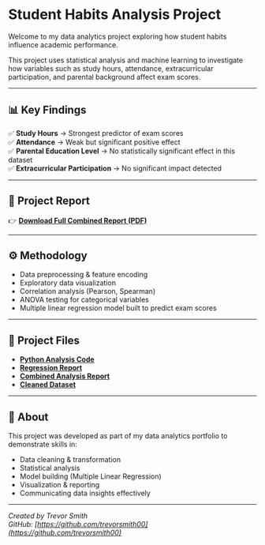# Student Habits Analysis Project

Welcome to my data analytics project exploring how student habits influence academic performance.

This project uses statistical analysis and machine learning to investigate how variables such as study hours, attendance, extracurricular participation, and parental background affect exam scores.

---

## 📊 Key Findings

✅ **Study Hours** → Strongest predictor of exam scores  
✅ **Attendance** → Weak but significant positive effect  
✅ **Parental Education Level** → No statistically significant effect in this dataset  
✅ **Extracurricular Participation** → No significant impact detected  

---

## 📄 Project Report

👉 [**Download Full Combined Report (PDF)**](Student_Habits_Combined_Report.pdf)

---

## ⚙️ Methodology

- Data preprocessing & feature encoding
- Exploratory data visualization
- Correlation analysis (Pearson, Spearman)
- ANOVA testing for categorical variables
- Multiple linear regression model built to predict exam scores

---

## 📂 Project Files

- [**Python Analysis Code**](Student_Habits_Analysis.py)  
- [**Regression Report**](Student_Habits_Regression_Report.pdf)  
- [**Combined Analysis Report**](Student_Habits_Combined_Report.pdf)  
- [**Cleaned Dataset**](cleaned_student_performance.csv)

---

## 💬 About

This project was developed as part of my data analytics portfolio to demonstrate skills in:

- Data cleaning & transformation  
- Statistical analysis  
- Model building (Multiple Linear Regression)  
- Visualization & reporting  
- Communicating data insights effectively  

---

*Created by Trevor Smith*  
*GitHub: [https://github.com/trevorsmith00](https://github.com/trevorsmith00)*  
